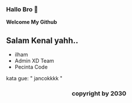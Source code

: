 ### Hallo Bro 👋


**Welcome My Github**

<h2>Salam Kenal yahh..</h2>

* ilham
* Admin XD Team
* Pecinta Code
<p>
kata gue:
" jancokkkk "
</p>

<h3 align="center" color="red">copyright by 2030</h3>
